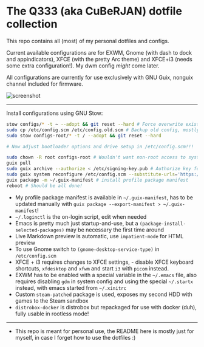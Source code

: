 # The Q333 (aka CuBeRJAN) dotfile collection

This repo contains all (most) of my personal dotfiles and configs.

Current available configurations are for EXWM, Gnome (with dash to dock and appindicators), XFCE (with the pretty Arc theme) and XFCE+i3 (needs some extra configuration!). My dwm config _might_ come later.

All configurations are currently for use exclusively with GNU Guix, nonguix channel included for firmware.

![screenshot](new_scr.jpg)

---

Install configurations using GNU Stow:

```bash
stow configs/* -t ~ --adopt && git reset --hard # Force overwrite existing
sudo cp /etc/config.scm /etc/config.old.scm # Backup old config, mostly for drive setup and bootloader config
sudo stow configs-root/* -t / --adopt && git reset --hard 

# Now adjust bootloader options and drive setup in /etc/config.scm!!!

sudo chown -R root configs-root # Wouldn't want non-root access to system files!
guix pull
sudo guix archive --authorize < /etc/signing-key.pub # Authorize key for nonguix
sudo guix system reconfigure /etc/config.scm --substitute-urls='https://ci.guix.gnu.org https://bordeaux.guix.gnu.org https://substitutes.nonguix.org' # Reconfigure system with nonguix substitutes
guix package -m ~/.guix-manifest # install profile package manifest
reboot # Should be all done!
```

* My profile package manifest is available in ``~/.guix-manifest``, has to be updated manually with ``guix package --export-manifest > ~/.guix-manifest``!
* ``~/.loginctl`` is the on-login script, edit when needed
* Emacs is pretty much just startup-and-use, but a ``(package-install-selected-packages)`` may be necessary the first time around
* Live Markdown preview is automatic, use ``impatient-mode`` for HTML preview
* To use Gnome switch to ``(gnome-desktop-service-type)`` in ``/etc/config.scm``  
* XFCE + i3 requires changes to XFCE settings, - disable XFCE keyboard shortcuts, ``xfdesktop`` and ``xfwm`` and start ``i3`` with ``picom`` instead.
* EXWM has to be enabled with a special variable in the ``~/.emacs`` file, also requires disabling ``gdm`` in system config and using the special ``~/.startx`` instead, with emacs started from ``~/.xinitrc``
* Custom ``steam-patched`` package is used, exposes my second HDD with games to the Steam sandbox
* ``distrobox-docker`` is distrobox but repackaged for use with docker (duh), fully usable in rootless mode!

---

* This repo is meant for personal use, the README here is mostly just for myself, in case I forget how to use the dotfiles :)
